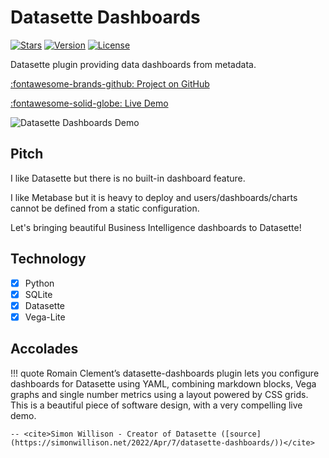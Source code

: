 # Datasette Dashboards

[![Stars](https://img.shields.io/github/stars/rclement/datasette-dashboards)](https://github.com/rclement/datasette-dashboards "Stars")
[![Version](https://img.shields.io/github/tag/rclement/datasette-dashboards.svg)](https://github.com/rclement/datasette-dashboards/releases/latest "Version")
[![License](https://img.shields.io/github/license/rclement/datasette-dashboards)](https://github.com/rclement/datasette-dashboards/blob/master/LICENSE "License")

Datasette plugin providing data dashboards from metadata.

[:fontawesome-brands-github: Project on GitHub][repository]

[:fontawesome-solid-globe: Live Demo][demo]

![Datasette Dashboards Demo](https://raw.githubusercontent.com/rclement/datasette-dashboards/master/demo/datasette-dashboards-demo.png)

## Pitch

I like Datasette but there is no built-in dashboard feature.

I like Metabase but it is heavy to deploy and users/dashboards/charts cannot be
defined from a static configuration.

Let's bringing beautiful Business Intelligence dashboards to Datasette!

## Technology

- [x] Python
- [x] SQLite
- [x] Datasette
- [x] Vega-Lite

## Accolades

!!! quote
    Romain Clement’s datasette-dashboards plugin lets you configure dashboards for Datasette using YAML, combining markdown blocks, Vega graphs and single number metrics using a layout powered by CSS grids. This is a beautiful piece of software design, with a very compelling live demo.

    -- <cite>Simon Willison - Creator of Datasette ([source](https://simonwillison.net/2022/Apr/7/datasette-dashboards/))</cite>

[repository]: https://github.com/rclement/datasette-dashboards "GitHub Repository"
[demo]: https://datasette-dashboards-demo.vercel.app "Live Demo"
